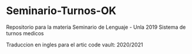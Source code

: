 # Seminario-Turnos-OK
Repositorio para la materia Seminario de Lenguaje - Unla 2019
Sistema de turnos medicos

Traduccion en ingles para el artic code vault: 2020/2021
